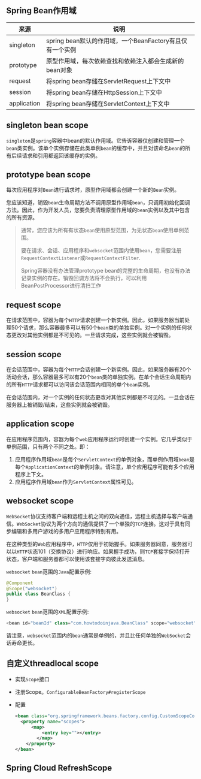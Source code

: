 ## Spring Bean作用域

| 来源        | 说明                                                     |
| ----------- | -------------------------------------------------------- |
| singleton   | spring bean默认的作用域，一个BeanFactory有且仅有一个实例 |
| prototype   | 原型作用域，每次依赖查找和依赖注入都会生成新的bean对象   |
| request     | 将spring bean存储在ServletRequest上下文中                |
| session     | 将spring bean存储在HttpSession上下文中                   |
| application | 将spring bean存储在ServletContext上下文中                |

## singleton bean scope

`singleton`是`spring`容器中bean的默认作用域。它告诉容器仅创建和管理一个`bean`类实例。该单个实例存储在此类单例`bean`的缓存中，并且对该命名`bean`的所有后续请求和引用都返回该缓存的实例。

## prototype bean scope

每次应用程序对`Bean`进行请求时，原型作用域都会创建一个新的`Bean`实例。

您应该知道，销毁`bean`生命周期方法不调用原型作用域`bean`，只调用初始化回调方法。因此，作为开发人员，您要负责清理原型作用域的`bean`实例以及其中包含的所有资源。

> 通常，您应该为所有有状态`bean`使用原型范围，为无状态`bean`使用单例范围。
>
> 要在请求、会话、应用程序和`websocket`范围内使用`bean`，您需要注册`RequestContextListener`或`RequestContextFilter`.
>
> Spring容器没有办法管理prototype bean的完整的生命周期，也没有办法记录实例的存在。销毁回调方法将不会执行，可以利用BeanPostProcessor进行清扫工作

## request scope

在请求范围中，容器为每个`HTTP`请求创建一个新实例。因此，如果服务器当前处理50个请求，那么容器最多可以有50个`bean`类的单独实例。对一个实例的任何状态更改对其他实例都是不可见的。一旦请求完成，这些实例就会被销毁。

## session scope

在会话范围中，容器为每个`HTTP`会话创建一个新实例。因此，如果服务器有20个活动会话，那么容器最多可以有20个`bean`类的单独实例。在单个会话生命周期内的所有`HTTP`请求都可以访问该会话范围内相同的单个`bean`实例。

在会话范围内，对一个实例的任何状态更改对其他实例都是不可见的。一旦会话在服务器上被销毁/结束，这些实例就会被销毁。

## application scope

在应用程序范围内，容器为每个`web`应用程序运行时创建一个实例。它几乎类似于单例范围，只有两个不同之处。即：

1. 应用程序作用域`bean`是每个`ServletContext`的单例对象，而单例作用域`bean`是每个`ApplicationContext`的单例对象。请注意，单个应用程序可能有多个应用程序上下文。
2. 应用程序作用域`bean`作为`ServletContext`属性可见。

## websocket scope

`WebSocket`协议支持客户端和远程主机之间的双向通信，远程主机选择与客户端通信。`WebSocket`协议为两个方向的通信提供了一个单独的`TCP`连接。这对于具有同步编辑和多用户游戏的多用户应用程序特别有用。

在这种类型的`Web`应用程序中，`HTTP`仅用于初始握手。如果服务器同意，服务器可以以`HTTP`状态101（交换协议）进行响应。如果握手成功，则`TCP`套接字保持打开状态，客户端和服务器都可以使用该套接字向彼此发送消息。

`websocket` `bean`范围的`Java`配置示例:

```java
@Component
@Scope("websocket")
public class BeanClass {
}
```

`websocket` `bean`范围的`XML`配置示例:

```java
<bean id="beanId" class="com.howtodoinjava.BeanClass" scope="websocket" />
```

请注意，`websocket`范围内的`bean`通常是单例的，并且比任何单独的`WebSocket`会话寿命更长。

## 自定义threadlocal scope

* 实现`Scope`接口

* 注册Scope。`ConfigurableBeanFactory#registerScope`

* 配置

  ```xml
  <bean class="org.springframework.beans.factory.config.CustomScopeConfigurer">
  	<property name="scopes">
      	<map>
          	<entry key=""></entry>
          </map>
      </property>
  </bean>
  ```

## Spring Cloud RefreshScope

